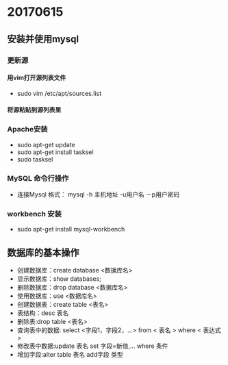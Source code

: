 # 20170615

## 安装并使用mysql
### 更新源
#### 用vim打开源列表文件
- sudo vim /etc/apt/sources.list
#### 将源粘贴到源列表里
### Apache安装
- sudo apt-get update
- sudo apt-get install tasksel
- sudo tasksel
### MySQL 命令行操作
- 连接Mysql 格式： mysql -h 主机地址 -u用户名 －p用户密码
### workbench 安装
- sudo apt-get install mysql-workbench
## 数据库的基本操作
- 创建数据库：create database <数据库名>
- 显示数据库：show databases;
- 删除数据库：drop database <数据库名>
- 使用数据库：use <数据库名>
- 创建数据表：create table <表名>
- 表结构：desc 表名
- 删除表:drop table <表名>
- 查询表中的数据: select <字段1，字段2，...> from < 表名 > where < 表达式 >
- 修改表中数据:update 表名 set 字段=新值,... where 条件
- 增加字段:alter table 表名 add字段 类型
